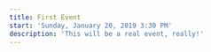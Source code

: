 ```yaml
---
title: First Event
start: 'Sunday, January 20, 2019 3:30 PM'
description: 'This will be a real event, really!'
---
```


